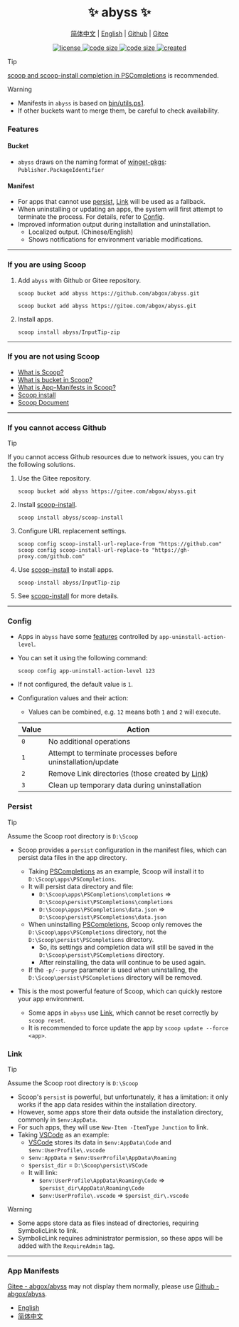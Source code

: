 <p align="center">
    <h1 align="center">✨ abyss ✨</h1>
</p>

<p align="center">
    <a href="readme-cn.md">简体中文</a> |
    <a href="readme.md">English</a> |
    <a href="https://github.com/abgox/abyss">Github</a> |
    <a href="https://gitee.com/abgox/abyss">Gitee</a>
</p>

<p align="center">
    <a href="https://github.com/abgox/abyss/blob/main/license">
        <img src="https://img.shields.io/github/license/abgox/abyss" alt="license" />
    </a>
    <a href="https://img.shields.io/github/languages/code-size/abgox/abyss.svg">
        <img src="https://img.shields.io/github/languages/code-size/abgox/abyss.svg" alt="code size" />
    </a>
    <a href="https://img.shields.io/github/repo-size/abgox/abyss.svg">
        <img src="https://img.shields.io/github/repo-size/abgox/abyss.svg" alt="code size" />
    </a>
    <a href="https://github.com/abgox/abyss">
        <img src="https://img.shields.io/github/created-at/abgox/abyss" alt="created" />
    </a>
</p>

> [!Tip]
>
> [scoop and scoop-install completion in PSCompletions](https://github.com/abgox/PSCompletions) is recommended.

> [!Warning]
>
> - Manifests in `abyss` is based on [bin/utils.ps1](./bin/utils.ps1).
> - If other buckets want to merge them, be careful to check availability.

### Features

#### Bucket

- `abyss` draws on the naming format of [winget-pkgs](https://github.com/microsoft/winget-pkgs): `Publisher.PackageIdentifier`

#### Manifest

- For apps that cannot use [persist](#persist), [Link](#link) will be used as a fallback.
- When uninstalling or updating an apps, the system will first attempt to terminate the process. For details, refer to [Config](#config).
- Improved information output during installation and uninstallation.
  - Localized output. (Chinese/English)
  - Shows notifications for environment variable modifications.

---

### If you are using Scoop

1.  Add `abyss` with Github or Gitee repository.

    ```pwsh
    scoop bucket add abyss https://github.com/abgox/abyss.git
    ```

    ```pwsh
    scoop bucket add abyss https://gitee.com/abgox/abyss.git
    ```

2.  Install apps.

    ```pwsh
    scoop install abyss/InputTip-zip
    ```

---

### If you are not using Scoop

- [What is Scoop?](https://scoop.sh/)
- [What is bucket in Scoop?](https://github.com/ScoopInstaller/Scoop/wiki/Buckets)
- [What is App-Manifests in Scoop?](https://github.com/ScoopInstaller/Scoop/wiki/App-Manifests)
- [Scoop install](https://github.com/ScoopInstaller/Install)
- [Scoop Document](https://github.com/ScoopInstaller/Scoop/wiki)

---

### If you cannot access Github

> [!Tip]
>
> If you cannot access Github resources due to network issues, you can try the following solutions.

1. Use the Gitee repository.
   ```pwsh
   scoop bucket add abyss https://gitee.com/abgox/abyss.git
   ```
2. Install [scoop-install](https://gitee.com/abgox/scoop-install).
   ```pwsh
   scoop install abyss/scoop-install
   ```
3. Configure URL replacement settings.
   ```pwsh
   scoop config scoop-install-url-replace-from "https://github.com"
   scoop config scoop-install-url-replace-to "https://gh-proxy.com/github.com"
   ```
4. Use [scoop-install](https://gitee.com/abgox/scoop-install) to install apps.

   ```pwsh
   scoop-install abyss/InputTip-zip
   ```

5. See [scoop-install](https://gitee.com/abgox/scoop-install) for more details.

---

### Config

- Apps in `abyss` have some [features](#features) controlled by `app-uninstall-action-level`.
- You can set it using the following command:

  ```pwsh
  scoop config app-uninstall-action-level 123
  ```

- If not configured, the default value is `1`.

- Configuration values and their action:

  - Values can be combined, e.g. `12` means both `1` and `2` will execute.

  | Value | Action                                                      |
  | ----- | ----------------------------------------------------------- |
  | `0`   | No additional operations                                    |
  | `1`   | Attempt to terminate processes before uninstallation/update |
  | `2`   | Remove Link directories (those created by [Link](#link))    |
  | `3`   | Clean up temporary data during uninstallation               |

### Persist

> [!Tip]
>
> Assume the Scoop root directory is `D:\Scoop`

- Scoop provides a `persist` configuration in the manifest files, which can persist data files in the app directory.

  - Taking [PSCompletions](./bucket/PSCompletions.json) as an example, Scoop will install it to `D:\Scoop\apps\PSCompletions`.
  - It will persist data directory and file:
    - `D:\Scoop\apps\PSCompletions\completions` => `D:\Scoop\persist\PSCompletions\completions`
    - `D:\Scoop\apps\PSCompletions\data.json` => `D:\Scoop\persist\PSCompletions\data.json`
  - When uninstalling [PSCompletions](./bucket/PSCompletions.json), Scoop only removes the `D:\Scoop\apps\PSCompletions` directory, not the `D:\Scoop\persist\PSCompletions` directory.
    - So, its settings and completion data will still be saved in the `D:\Scoop\persist\PSCompletions` directory.
    - After reinstalling, the data will continue to be used again.
  - If the `-p/--purge` parameter is used when uninstalling, the `D:\Scoop\persist\PSCompletions` directory will be removed.

- This is the most powerful feature of Scoop, which can quickly restore your app environment.
  - Some apps in `abyss` use [Link](#link), which cannot be reset correctly by `scoop reset`.
  - It is recommended to force update the app by `scoop update --force <app>`.

### Link

> [!Tip]
>
> Assume the Scoop root directory is `D:\Scoop`

- Scoop's `persist` is powerful, but unfortunately, it has a limitation: it only works if the app data resides within the installation directory.
- However, some apps store their data outside the installation directory, commonly in `$env:AppData`.
- For such apps, they will use `New-Item -ItemType Junction` to link.
- Taking [VSCode](./bucket/VSCode.json) as an example:
  - [VSCode](./bucket/VSCode.json) stores its data in `$env:AppData\Code` and `$env:UserProfile\.vscode`
  - `$env:AppData` = `$env:UserProfile\AppData\Roaming`
  - `$persist_dir` = `D:\Scoop\persist\VSCode`
  - It will link:
    - `$env:UserProfile\AppData\Roaming\Code` => `$persist_dir\AppData\Roaming\Code`
    - `$env:UserProfile\.vscode` => `$persist_dir\.vscode`

> [!Warning]
>
> - Some apps store data as files instead of directories, requiring SymbolicLink to link.
> - SymbolicLink requires administrator permission, so these apps will be added with the `RequireAdmin` tag.

---

### App Manifests

[Gitee - abgox/abyss](https://gitee.com/abgox/abyss) may not display them normally, please use [Github - abgox/abyss](https://github.com/abgox/abyss).

- [English](./app-list.md)
- [简体中文](./app-list-cn.md)
